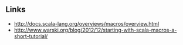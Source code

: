 ## Links
* http://docs.scala-lang.org/overviews/macros/overview.html
* http://www.warski.org/blog/2012/12/starting-with-scala-macros-a-short-tutorial/
